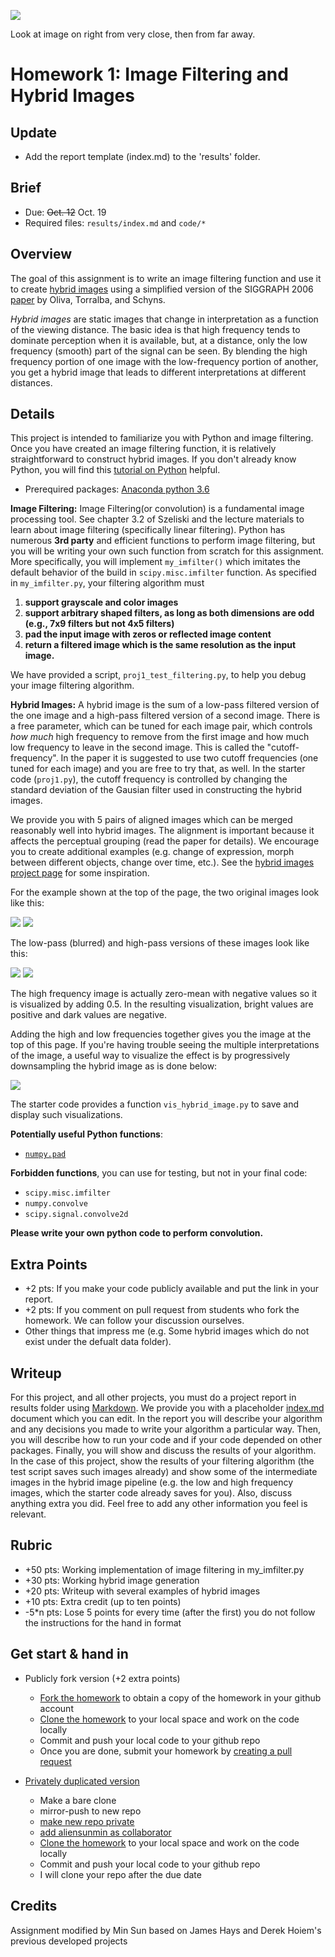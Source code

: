 ![](./index_files/hybrid_image.jpg)

Look at image on right from very close, then from far away.

# Homework 1: Image Filtering and Hybrid Images

## Update
* Add the report template (index.md) to the 'results' folder.

## Brief
* Due: ~~Oct. 12~~ Oct. 19 
* Required files: `results/index.md` and `code/*`

## Overview

The goal of this assignment is to write an image filtering function and use it to create [hybrid images](http://cvcl.mit.edu/hybridimage/) using a simplified version of the SIGGRAPH 2006 [paper](http://cvcl.mit.edu/publications/OlivaTorralb_Hybrid_Siggraph06.pdf) by Oliva, Torralba, and Schyns.

*Hybrid images* are static images that change in interpretation as a function of the viewing distance.
The basic idea is that high frequency tends to dominate perception when it is available, but, at a distance, only the low frequency (smooth) part of the signal can be seen. By blending the high frequency portion of one image with the low-frequency portion of another, you get a hybrid image that leads to different interpretations at different distances.

## Details

This project is intended to familiarize you with Python and image filtering. Once you have created an image filtering function, it is relatively straightforward to construct hybrid images. If you don't already know Python, you will find this [tutorial on Python](https://www.python.org/about/gettingstarted/) helpful.

* Prerequired packages: [Anaconda python 3.6](https://www.anaconda.com/download/)

**Image Filtering:** Image Filtering(or convolution) is a fundamental image processing tool. See chapter 3.2 of Szeliski and the lecture materials to learn about image filtering (specifically linear filtering). Python has numerous **3rd party** and efficient functions to perform image filtering, but you will be writing your own such function from scratch for this assignment. More specifically, you will implement `my_imfilter()` which imitates the default behavior of the build in `scipy.misc.imfilter` function. As specified in `my_imfilter.py`, your filtering algorithm must 

   1. **support grayscale and color images**
   2. **support arbitrary shaped filters, as long as both dimensions are odd (e.g., 7x9 filters but not 4x5 filters)**
   3. **pad the input image with zeros or reflected image content**
   4. **return a filtered image which is the same resolution as the input image.**

We have provided a script, `proj1_test_filtering.py`, to help you debug your image filtering algorithm. 

**Hybrid Images:** A hybrid image is the sum of a low-pass filtered version of the one image and a high-pass filtered version of a second image. There is a free parameter, which can be tuned for each image pair, which controls *how much* high frequency to remove from the first image and how much low frequency to leave in the second image. This is called the "cutoff-frequency". In the paper it is suggested to use two cutoff frequencies (one tuned for each image) and you are free to try that, as well. In the starter code (`proj1.py`), the cutoff frequency is controlled by changing the standard deviation of the Gausian filter used in constructing the hybrid images.

We provide you with 5 pairs of aligned images which can be merged reasonably well into hybrid images. The alignment is important because it affects the perceptual grouping (read the paper for details). We encourage you to create additional examples (e.g. change of expression, morph between different objects, change over time, etc.). See the [hybrid images project page](http://cvcl.mit.edu/hybridimage/) for some inspiration. 

For the example shown at the top of the page, the two original images look like this:

![](./index_files/dog.jpg)
![](./index_files/cat.jpg)

The low-pass (blurred) and high-pass versions of these images look like this:

![](./index_files/low_frequencies.jpg)
![](./index_files/high_frequencies.jpg)

The high frequency image is actually zero-mean with negative values so it is visualized by adding 0.5. In the resulting visualization, bright values are positive and dark values are negative.

Adding the high and low frequencies together gives you the image at the top of this page. If you're having trouble seeing the multiple interpretations of the image, a useful way to visualize the effect is by progressively downsampling the hybrid image as is done below:

![](./index_files/cat_hybrid_image_scales.jpg)

The starter code provides a function `vis_hybrid_image.py` to save and display such visualizations.

**Potentially useful Python functions**:

- [`numpy.pad`](https://docs.scipy.org/doc/numpy-1.13.0/reference/generated/numpy.pad.html)

**Forbidden functions**, you can use for testing, but not in your final code: 

- `scipy.misc.imfilter`
- `numpy.convolve`
- `scipy.signal.convolve2d`

**Please write your own python code to perform convolution.**

## Extra Points
* +2 pts: If you make your code publicly available and put the link in your report.
* +2 pts: If you comment on pull request from students who fork the homework. We can follow your discussion ourselves.
* Other things that impress me (e.g. Some hybrid images which do not exist under the defualt data folder).

## Writeup
For this project, and all other projects, you must do a project report in results folder using [Markdown](https://help.github.com/articles/markdown-basics). We provide you with a placeholder [index.md](./results/index.md) document which you can edit. In the report you will describe your algorithm and any decisions you made to write your algorithm a particular way. Then, you will describe how to run your code and if your code depended on other packages. Finally, you will show and discuss the results of your algorithm. In the case of this project, show the results of your filtering algorithm (the test script saves such images already) and show some of the intermediate images in the hybrid image pipeline (e.g. the low and high frequency images, which the starter code already saves for you). Also, discuss anything extra you did. Feel free to add any other information you feel is relevant.

## Rubric
* +50 pts: Working implementation of image filtering in my_imfilter.py
* +30 pts: Working hybrid image generation
* +20 pts: Writeup with several examples of hybrid images
* +10 pts: Extra credit (up to ten points)
* -5*n pts: Lose 5 points for every time (after the first) you do not follow the instructions for the hand in format

## Get start & hand in
* Publicly fork version (+2 extra points)
	- [Fork the homework](https://education.github.com/guide/forks) to obtain a copy of the homework in your github account
	- [Clone the homework](http://gitref.org/creating/#clone) to your local space and work on the code locally
	- Commit and push your local code to your github repo
	- Once you are done, submit your homework by [creating a pull request](https://help.github.com/articles/creating-a-pull-request)

* [Privately duplicated version](https://help.github.com/articles/duplicating-a-repository)
  - Make a bare clone
  - mirror-push to new repo
  - [make new repo private](https://help.github.com/articles/making-a-private-repository-public)
  - [add aliensunmin as collaborator](https://help.github.com/articles/adding-collaborators-to-a-personal-repository)
  - [Clone the homework](http://gitref.org/creating/#clone) to your local space and work on the code locally
  - Commit and push your local code to your github repo
  - I will clone your repo after the due date

## Credits
Assignment modified by Min Sun based on James Hays and Derek Hoiem's previous developed projects 





































































































